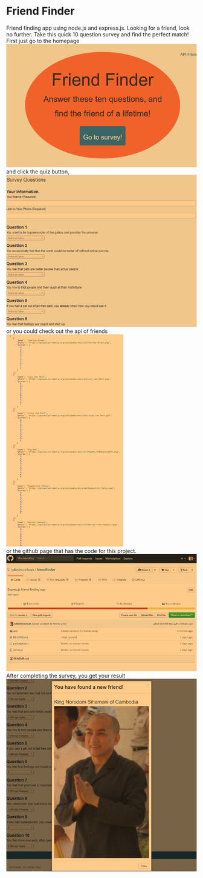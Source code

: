 # Friend Finder
Friend finding app using node.js and express.js.  Looking for a friend, look no further.  Take this quick 10 question survey and find the perfect match!
First just go to the homepage <br/>
![Image of Homepage](/images/homepage.png) <br/>
and click the quiz button, <br/>
![Image of Survey](/images/survey.png)<br/>
or you could check out the api of friends <br/>
![Image of api](/images/api.png) <br/>
or the github page that has the code for this project. <br/>
![Image of Github](/images/github.png) <br/>
After completing the survey, you get your result <br/>
![Image of result](/images/result.png)

